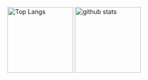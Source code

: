 <!---
ISSE0116/ISSE0116 is a ✨ special ✨ repository because its `README.md` (this file) appears on your GitHub profile.
You can click the Preview link to take a look at your changes.
--->

<p align="left"> 
  <img alt="Top Langs" height="150px" src="https://git-hub-readme-stats-clone-1.vercel.app/api/top-langs/?username=ISSE0116&layout=compact&theme=shades-of-purple&show_icons=true&count_private=true&exclude_repo=gitHub-readme-stats-clone" />
  <img alt="github stats" height="150px" src="https://git-hub-readme-stats-clone-1.vercel.app/api/?username=ISSE0116&theme=shades-of-purple&show_icons=ture&count_private=true" />
</p>
